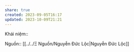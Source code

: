 ```yaml
---
share: true
created: 2023-09-05T16:17
updated: 2023-10-09T21:21
---
```

Khái niệm:: 

Nguồn:: [[../../Ξ Nguồn/Nguyễn Đức Lộc|Nguyễn Đức Lộc]] 
